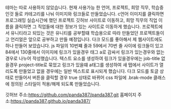 
테마는 따로 사용하지 않았습니다.
현재 사용가능 한 언어, 프로젝트, 희망 직무, 학습중인것 들로 카테고리를 나눠 이미지와 링크들로 만들었습니다.
c언어 이미지를 클릭하면 프로그래밍 실습시간에 했던 프로젝트 깃허브 사이트로 이동하고, 희망 직무의 직업 이름을 클릭하면 그 직업들에 대한 정보가 있는 사이트로 이동하게 했습니다. 프로젝트에서 유니티라고 되있는 것은 유니티를 공부할떄 학습용으로 따라 만들었던 프로젝트들이고 언리얼은 앞으로 공부하고 만들 예정입니다.  다크 모드를 좋아해서 제 웹사이트에도 하나 만들어 보았습니다.
js 파일의 10번쨰 줄과 59에서 70번 줄 사이에 링크들이 있고 84에서 130줄에서 이미지에 링크가 있을경우 태그 a로 감싸서 링크가 있는경우와 없는 경우로 나누어 작성했습니다.  텍스트 요소를 생성하여 링크가 있을경우에는 job-title 없을경우 project-title로 묶었고 링크가 있을떄 a태그를 생성하여 새 탭에서 사이트가 열리도록 만들었고 없을 경우에는 일반 텍스트로 표시되게 했습니다.  다크 모드를 토글 상태로 만들어서 버튼을 클릭할 경우 true 상태로 바뀌어  css 파일에 .brak-mode 클래스에 정의된 스타일이 적용/해제 되도록 만들었습니다.

깃허브 주소:https://github.com/panda387/panda387.git
홈페이지 주소:https://panda387.github.io/panda387/
